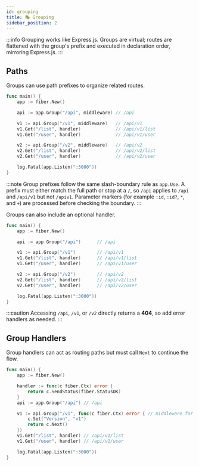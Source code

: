 ```yaml
---
id: grouping
title: 🎭 Grouping
sidebar_position: 2
---
```


:::info
Grouping works like Express.js. Groups are virtual; routes are flattened with the group's prefix and executed in declaration order, mirroring Express.js.
:::

## Paths

Groups can use path prefixes to organize related routes.

```go
func main() {
    app := fiber.New()

    api := app.Group("/api", middleware) // /api

    v1 := api.Group("/v1", middleware)   // /api/v1
    v1.Get("/list", handler)             // /api/v1/list
    v1.Get("/user", handler)             // /api/v1/user

    v2 := api.Group("/v2", middleware)   // /api/v2
    v2.Get("/list", handler)             // /api/v2/list
    v2.Get("/user", handler)             // /api/v2/user

    log.Fatal(app.Listen(":3000"))
}
```

:::note
Group prefixes follow the same slash-boundary rule as `app.Use`. A prefix must either match the full path or stop at a `/`, so `/api` applies to `/api` and `/api/v1` but not `/apiv1`. Parameter markers (for example `:id`, `:id?`, `*`, and `+`) are processed before checking the boundary.
:::

Groups can also include an optional handler.

```go
func main() {
    app := fiber.New()

    api := app.Group("/api")      // /api

    v1 := api.Group("/v1")        // /api/v1
    v1.Get("/list", handler)      // /api/v1/list
    v1.Get("/user", handler)      // /api/v1/user

    v2 := api.Group("/v2")        // /api/v2
    v2.Get("/list", handler)      // /api/v2/list
    v2.Get("/user", handler)      // /api/v2/user

    log.Fatal(app.Listen(":3000"))
}
```

:::caution
Accessing `/api`, `/v1`, or `/v2` directly returns a **404**, so add error handlers as needed.
:::

## Group Handlers

Group handlers can act as routing paths but must call `Next` to continue the flow.

```go
func main() {
    app := fiber.New()

    handler := func(c fiber.Ctx) error {
        return c.SendStatus(fiber.StatusOK)
    }
    api := app.Group("/api") // /api

    v1 := api.Group("/v1", func(c fiber.Ctx) error { // middleware for /api/v1
        c.Set("Version", "v1")
        return c.Next()
    })
    v1.Get("/list", handler) // /api/v1/list
    v1.Get("/user", handler) // /api/v1/user

    log.Fatal(app.Listen(":3000"))
}
```
